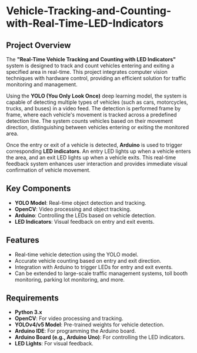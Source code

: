 # Vehicle-Tracking-and-Counting-with-Real-Time-LED-Indicators

## Project Overview

The **"Real-Time Vehicle Tracking and Counting with LED Indicators"** system is designed to track and count vehicles entering and exiting a specified area in real-time. This project integrates computer vision techniques with hardware control, providing an efficient solution for traffic monitoring and management.

Using the **YOLO (You Only Look Once)** deep learning model, the system is capable of detecting multiple types of vehicles (such as cars, motorcycles, trucks, and buses) in a video feed. The detection is performed frame by frame, where each vehicle's movement is tracked across a predefined detection line. The system counts vehicles based on their movement direction, distinguishing between vehicles entering or exiting the monitored area.

Once the entry or exit of a vehicle is detected, **Arduino** is used to trigger corresponding **LED indicators**. An entry LED lights up when a vehicle enters the area, and an exit LED lights up when a vehicle exits. This real-time feedback system enhances user interaction and provides immediate visual confirmation of vehicle movement.

## Key Components

- **YOLO Model**: Real-time object detection and tracking.
- **OpenCV**: Video processing and object tracking.
- **Arduino**: Controlling the LEDs based on vehicle detection.
- **LED Indicators**: Visual feedback on entry and exit events.

## Features

- Real-time vehicle detection using the YOLO model.
- Accurate vehicle counting based on entry and exit direction.
- Integration with Arduino to trigger LEDs for entry and exit events.
- Can be extended to large-scale traffic management systems, toll booth monitoring, parking lot monitoring, and more.

## Requirements

- **Python 3.x**
- **OpenCV**: For video processing and tracking.
- **YOLOv4/v5 Model**: Pre-trained weights for vehicle detection.
- **Arduino IDE**: For programming the Arduino board.
- **Arduino Board (e.g., Arduino Uno)**: For controlling the LED indicators.
- **LED Lights**: For visual feedback.

